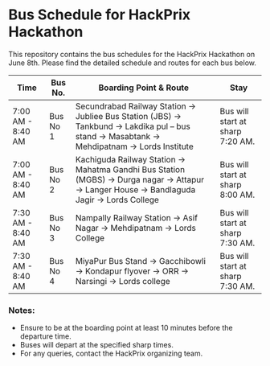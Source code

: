 # Bus Schedule for HackPrix Hackathon

This repository contains the bus schedules for the HackPrix Hackathon on June 8th. Please find the detailed schedule and routes for each bus below.

| Time     | Bus No. | Boarding Point & Route                                                                                                        | Stay    |
|----------|---------|-------------------------------------------------------------------------------------------------------------------------------|---------|
| 7:00 AM - 8:40 AM | Bus No 1 | Secundrabad Railway Station → Jubliee Bus Station (JBS) → Tankbund → Lakdika pul – bus stand → Masabtank → Mehdipatnam → Lords Institute | Bus will start at sharp 7:20 AM. |
| 7:00 AM - 8:40 AM | Bus No 2 | Kachiguda Railway Station → Mahatma Gandhi Bus Station (MGBS) → Durga nagar → Attapur → Langer House → Bandlaguda Jagir → Lords College | Bus will start at sharp 8:00 AM. |
| 7:30 AM - 8:40 AM | Bus No 3 | Nampally Railway Station → Asif Nagar → Mehdipatnam → Lords College | Bus will start at sharp 7:30 AM. |
| 7:30 AM - 8:40 AM | Bus No 4 | MiyaPur Bus Stand → Gacchibowli → Kondapur flyover → ORR → Narsingi → Lords college | Bus will start at sharp 7:30 AM. |

### Notes:
- Ensure to be at the boarding point at least 10 minutes before the departure time.
- Buses will depart at the specified sharp times.
- For any queries, contact the HackPrix organizing team.
